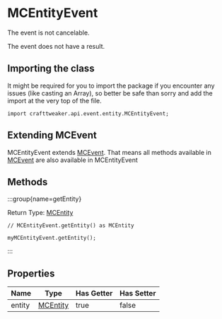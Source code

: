# MCEntityEvent

The event is not cancelable.

The event does not have a result.

## Importing the class

It might be required for you to import the package if you encounter any issues (like casting an Array), so better be safe than sorry and add the import at the very top of the file.
```zenscript
import crafttweaker.api.event.entity.MCEntityEvent;
```


## Extending MCEvent

MCEntityEvent extends [MCEvent](/vanilla/api/event/MCEvent). That means all methods available in [MCEvent](/vanilla/api/event/MCEvent) are also available in MCEntityEvent

## Methods

:::group{name=getEntity}

Return Type: [MCEntity](/vanilla/api/entity/MCEntity)

```zenscript
// MCEntityEvent.getEntity() as MCEntity

myMCEntityEvent.getEntity();
```

:::


## Properties

| Name | Type | Has Getter | Has Setter |
|------|------|------------|------------|
| entity | [MCEntity](/vanilla/api/entity/MCEntity) | true | false |

